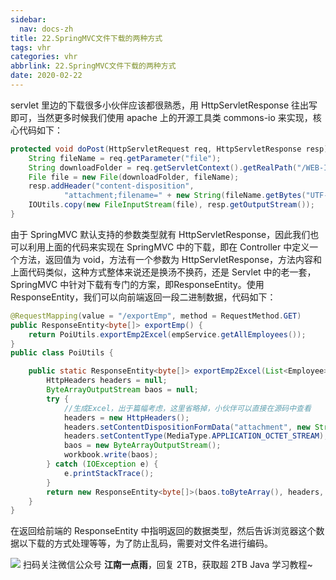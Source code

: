 ```yaml
---
sidebar:
  nav: docs-zh
title: 22.SpringMVC文件下载的两种方式
tags: vhr
categories: vhr
abbrlink: 22.SpringMVC文件下载的两种方式
date: 2020-02-22
---
```



servlet 里边的下载很多小伙伴应该都很熟悉，用 HttpServletResponse 往出写即可，当然更多时候我们使用 apache 上的开源工具类 commons-io 来实现，核心代码如下：

```java
protected void doPost(HttpServletRequest req, HttpServletResponse resp) throws ServletException, IOException {
    String fileName = req.getParameter("file");
    String downloadFolder = req.getServletContext().getRealPath("/WEB-INF/download");
    File file = new File(downloadFolder, fileName);
    resp.addHeader("content-disposition",
            "attachment;filename=" + new String(fileName.getBytes("UTF-8"), "ISO-8859-1"));
    IOUtils.copy(new FileInputStream(file), resp.getOutputStream());
}
```

由于 SpringMVC 默认支持的参数类型就有 HttpServletResponse，因此我们也可以利用上面的代码来实现在 SpringMVC 中的下载，即在 Controller 中定义一个方法，返回值为 void，方法有一个参数为 HttpServletResponse，方法内容和上面代码类似，这种方式整体来说还是换汤不换药，还是 Servlet 中的老一套，SpringMVC 中针对下载有专门的方案，即ResponseEntity。使用 ResponseEntity，我们可以向前端返回一段二进制数据，代码如下：

```java
@RequestMapping(value = "/exportEmp", method = RequestMethod.GET)
public ResponseEntity<byte[]> exportEmp() {
    return PoiUtils.exportEmp2Excel(empService.getAllEmployees());
}
public class PoiUtils {

    public static ResponseEntity<byte[]> exportEmp2Excel(List<Employee> emps) {
        HttpHeaders headers = null;
        ByteArrayOutputStream baos = null;
        try {
            //生成Excel，出于篇幅考虑，这里省略掉，小伙伴可以直接在源码中查看
            headers = new HttpHeaders();
            headers.setContentDispositionFormData("attachment", new String("员工表.xls".getBytes("UTF-8"), "iso-8859-1"));
            headers.setContentType(MediaType.APPLICATION_OCTET_STREAM);
            baos = new ByteArrayOutputStream();
            workbook.write(baos);
        } catch (IOException e) {
            e.printStackTrace();
        }
        return new ResponseEntity<byte[]>(baos.toByteArray(), headers, HttpStatus.CREATED);
    }
}
```

在返回给前端的 ResponseEntity 中指明返回的数据类型，然后告诉浏览器这个数据以下载的方式处理等等，为了防止乱码，需要对文件名进行编码。


![](http://img.itboyhub.com//2020/04/vhr/weixin.jpg)
扫码关注微信公众号 **江南一点雨**，回复 2TB，获取超 2TB Java 学习教程~


